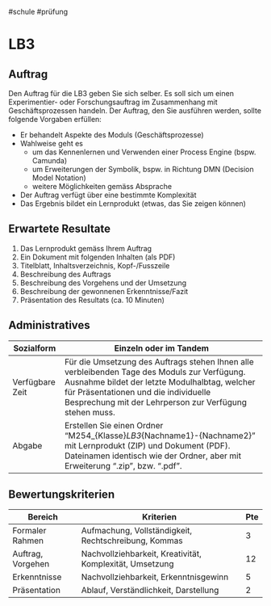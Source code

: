 #schule #prüfung 
# LB3

## Auftrag

Den Auftrag für die LB3 geben Sie sich selber. Es soll sich um einen Experimentier- oder Forschungsauftrag im Zusammenhang mit Geschäftsprozessen handeln. Der Auftrag, den Sie ausführen werden, sollte folgende Vorgaben erfüllen:
- Er behandelt Aspekte des Moduls (Geschäftsprozesse)   
- Wahlweise geht es    
	- um das Kennenlernen und Verwenden einer Process Engine (bspw. Camunda)   
	- um Erweiterungen der Symbolik, bspw. in Richtung DMN (Decision Model Notation)   
	- weitere Möglichkeiten gemäss Absprache   
- Der Auftrag verfügt über eine bestimmte Komplexität   
- Das Ergebnis bildet ein Lernprodukt (etwas, das Sie zeigen können)   
## Erwartete Resultate

1. Das Lernprodukt gemäss Ihrem Auftrag 
2. Ein Dokument mit folgenden Inhalten (als PDF)
3. Titelblatt, Inhaltsverzeichnis, Kopf-/Fusszeile
4. Beschreibung des Auftrags
5. Beschreibung des Vorgehens und der Umsetzung
6. Beschreibung der gewonnenen Erkenntnisse/Fazit
7. Präsentation des Resultats (ca. 10 Minuten)

## Administratives

| Sozialform      | Einzeln oder im Tandem                                                                                                                                                                                                                           |
| --------------- | ------------------------------------------------------------------------------------------------------------------------------------------------------------------------------------------------------------------------------------------------ |
| Verfügbare Zeit | Für die Umsetzung des Auftrags stehen Ihnen alle verbleibenden Tage des Moduls zur Verfügung. Ausnahme bildet der letzte Modulhalbtag, welcher für Präsentationen und die individuelle Besprechung mit der Lehrperson zur Verfügung stehen muss. |
| Abgabe          | Erstellen Sie einen Ordner “M254_{Klasse}_LB3_{Nachname1}-{Nachname2}”  <br>mit Lernprodukt (ZIP) und Dokument (PDF).  <br>Dateinamen identisch wie der Ordner, aber mit Erweiterung “.zip”, bzw. “.pdf”.                                        |

## Bewertungskriterien

| Bereich           | Kriterien                                                | Pte |
| ----------------- | -------------------------------------------------------- | --- |
| Formaler Rahmen   | Aufmachung, Vollständigkeit, Rechtschreibung, Kommas     | 3   |
| Auftrag, Vorgehen | Nachvollziehbarkeit, Kreativität, Komplexität, Umsetzung | 12  |
| Erkenntnisse      | Nachvollziehbarkeit, Erkenntnisgewinn                    | 5   |
| Präsentation      | Ablauf, Verständlichkeit, Darstellung                    | 2   |